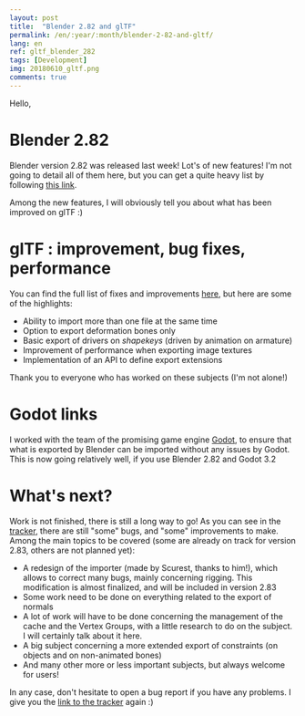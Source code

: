 ```yaml
---
layout: post
title:  "Blender 2.82 and glTF"
permalink: /en/:year/:month/blender-2-82-and-gltf/
lang: en
ref: gltf_blender_282
tags: [Development]
img: 20180610_gltf.png
comments: true
---
```


Hello,

# Blender 2.82

Blender version 2.82 was released last week!
Lot's of new features! I'm not going to detail all of them here, but you can get a quite heavy list by following [this link][1].

Among the new features, I will obviously tell you about what has been improved on glTF :)

# glTF : improvement, bug fixes, performance


You can find the full list of fixes and improvements [here][2], but here are some of the highlights:

* Ability to import more than one file at the same time
* Option to export deformation bones only
* Basic export of drivers on _shapekeys_ (driven by animation on armature)
* Improvement of performance when exporting image textures
* Implementation of an API to define export extensions

Thank you to everyone who has worked on these subjects (I'm not alone!)

# Godot links

I worked with the team of the promising game engine [Godot][3], to ensure that what is exported by Blender can be imported without any issues by Godot. This is now going relatively well, if you use Blender 2.82 and Godot 3.2

# What's next?

Work is not finished, there is still a long way to go! As you can see in the [tracker][4], there are still "some" bugs, and "some" improvements to make. Among the main topics to be covered (some are already on track for version 2.83, others are not planned yet):

* A redesign of the importer (made by Scurest, thanks to him!), which allows to correct many bugs, mainly concerning rigging. This modification is almost finalized, and will be included in version 2.83
* Some work need to be done on everything related to the export of normals
* A lot of work will have to be done concerning the management of the cache and the Vertex Groups, with a little research to do on the subject. I will certainly talk about it here.
* A big subject concerning a more extended export of constraints (on objects and on non-animated bones)
* And many other more or less important subjects, but always welcome for users!


In any case, don't hesitate to open a bug report if you have any problems. I give you the [link to the tracker][4] again :)


[1]: https://www.blender.org/download/releases/2-82/
[2]: https://wiki.blender.org/wiki/Reference/Release_Notes/2.82/Import_%26_Export#glTF
[3]: https://godotengine.org/
[4]: https://github.com/KhronosGroup/glTF-Blender-IO/
